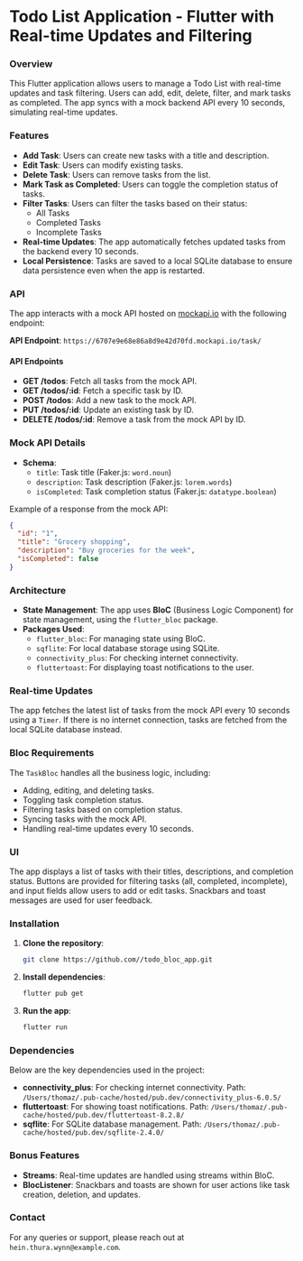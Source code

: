 # Todo List Application - Flutter with Real-time Updates and Filtering

### Overview

This Flutter application allows users to manage a Todo List with real-time updates and task filtering. Users can add, edit, delete, filter, and mark tasks as completed. The app syncs with a mock backend API every 10 seconds, simulating real-time updates.

### Features

- **Add Task**: Users can create new tasks with a title and description.
- **Edit Task**: Users can modify existing tasks.
- **Delete Task**: Users can remove tasks from the list.
- **Mark Task as Completed**: Users can toggle the completion status of tasks.
- **Filter Tasks**: Users can filter the tasks based on their status:
  - All Tasks
  - Completed Tasks
  - Incomplete Tasks
- **Real-time Updates**: The app automatically fetches updated tasks from the backend every 10 seconds.
- **Local Persistence**: Tasks are saved to a local SQLite database to ensure data persistence even when the app is restarted.

### API

The app interacts with a mock API hosted on [mockapi.io](https://mockapi.io) with the following endpoint:

**API Endpoint**:
`https://6707e9e68e86a8d9e42d70fd.mockapi.io/task/`

#### API Endpoints

- **GET /todos**: Fetch all tasks from the mock API.
- **GET /todos/:id**: Fetch a specific task by ID.
- **POST /todos**: Add a new task to the mock API.
- **PUT /todos/:id**: Update an existing task by ID.
- **DELETE /todos/:id**: Remove a task from the mock API by ID.

### Mock API Details

- **Schema**:
  - `title`: Task title (Faker.js: `word.noun`)
  - `description`: Task description (Faker.js: `lorem.words`)
  - `isCompleted`: Task completion status (Faker.js: `datatype.boolean`)

Example of a response from the mock API:

```json
{
  "id": "1",
  "title": "Grocery shopping",
  "description": "Buy groceries for the week",
  "isCompleted": false
}
```

### Architecture

- **State Management**: The app uses **BloC** (Business Logic Component) for state management, using the `flutter_bloc` package.
- **Packages Used**:
  - `flutter_bloc`: For managing state using BloC.
  - `sqflite`: For local database storage using SQLite.
  - `connectivity_plus`: For checking internet connectivity.
  - `fluttertoast`: For displaying toast notifications to the user.

### Real-time Updates

The app fetches the latest list of tasks from the mock API every 10 seconds using a `Timer`. If there is no internet connection, tasks are fetched from the local SQLite database instead.

### Bloc Requirements

The `TaskBloc` handles all the business logic, including:

- Adding, editing, and deleting tasks.
- Toggling task completion status.
- Filtering tasks based on completion status.
- Syncing tasks with the mock API.
- Handling real-time updates every 10 seconds.

### UI

The app displays a list of tasks with their titles, descriptions, and completion status. Buttons are provided for filtering tasks (all, completed, incomplete), and input fields allow users to add or edit tasks. Snackbars and toast messages are used for user feedback.

### Installation

1. **Clone the repository**:

   ```bash
   git clone https://github.com//todo_bloc_app.git
   ```
2. **Install dependencies**:

   ```bash
   flutter pub get
   ```
3. **Run the app**:

   ```bash
   flutter run
   ```

### Dependencies

Below are the key dependencies used in the project:

- **connectivity_plus**: For checking internet connectivity.
  Path: `/Users/thomaz/.pub-cache/hosted/pub.dev/connectivity_plus-6.0.5/`
- **fluttertoast**: For showing toast notifications.
  Path: `/Users/thomaz/.pub-cache/hosted/pub.dev/fluttertoast-8.2.8/`
- **sqflite**: For SQLite database management.
  Path: `/Users/thomaz/.pub-cache/hosted/pub.dev/sqflite-2.4.0/`

### Bonus Features

- **Streams**: Real-time updates are handled using streams within BloC.
- **BlocListener**: Snackbars and toasts are shown for user actions like task creation, deletion, and updates.

### Contact

For any queries or support, please reach out at `hein.thura.wynn@example.com`.
